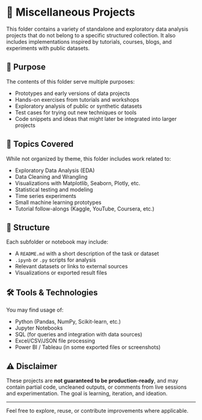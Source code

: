 # 📂 Miscellaneous Projects

This folder contains a variety of standalone and exploratory data analysis projects that do not belong to a specific structured collection. It also includes implementations inspired by tutorials, courses, blogs, and experiments with public datasets.

## 📌 Purpose

The contents of this folder serve multiple purposes:

- Prototypes and early versions of data projects
- Hands-on exercises from tutorials and workshops
- Exploratory analysis of public or synthetic datasets
- Test cases for trying out new techniques or tools
- Code snippets and ideas that might later be integrated into larger projects

## 🧠 Topics Covered

While not organized by theme, this folder includes work related to:

- Exploratory Data Analysis (EDA)
- Data Cleaning and Wrangling
- Visualizations with Matplotlib, Seaborn, Plotly, etc.
- Statistical testing and modeling
- Time series experiments
- Small machine learning prototypes
- Tutorial follow-alongs (Kaggle, YouTube, Coursera, etc.)

## 📁 Structure

Each subfolder or notebook may include:

- A `README.md` with a short description of the task or dataset
- `.ipynb` or `.py` scripts for analysis
- Relevant datasets or links to external sources
- Visualizations or exported result files

## 🛠️ Tools & Technologies

You may find usage of:

- Python (Pandas, NumPy, Scikit-learn, etc.)
- Jupyter Notebooks
- SQL (for queries and integration with data sources)
- Excel/CSV/JSON file processing
- Power BI / Tableau (in some exported files or screenshots)

## ⚠️ Disclaimer

These projects are **not guaranteed to be production-ready**, and may contain partial code, uncleaned outputs, or comments from live sessions and experimentation. The goal is learning, iteration, and ideation.

---

Feel free to explore, reuse, or contribute improvements where applicable.
